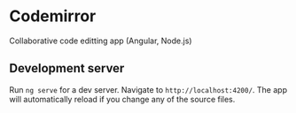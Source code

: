 # Codemirror

Collaborative code editting app (Angular, Node.js)

## Development server

Run `ng serve` for a dev server. Navigate to `http://localhost:4200/`. The app will automatically reload if you change any of the source files.

